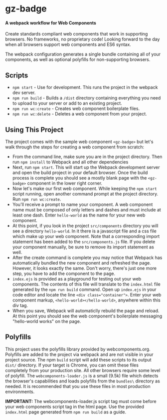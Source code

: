 # gz-badge
#### A webpack workflow for Web Components

Create standards compliant web components that work in supporting browsers. No frameworks, no proprietary code! Looking forward to the day when all browsers support web components and ES6 syntax. 

The webpack configuration generates a single bundle containing all of your components, as well as optional polyfills for non-supporting browsers.

## Scripts
- `npm start` - Use for development. This runs the project in the webpack dev server.
- `npm run build` - Builds a `/dist` directory containing everything you need to upload to your server or add to an existing project.
- `npm run wc:create` - Creates web component boilerplate files.
- `npm run wc:delete` - Deletes a web component from your project.

## Using This Project

The project comes with the sample web component `<gz-badge>` but let's walk through the steps for creating a web component from scratch:

- From the command line, make sure you are in the project directory. Then run `npm install` to Webpack and all other dependencies
- Next, run `npm start`. This will start up the Webpack development server and open the build project in your default browser. Once the build process is complete you should see a mostly blank page with the `<gz-badge>` component in the lower right corner.
- Now let's make our first web component. While keeping the `npm start` script running, open another command prompt at the project directory. Run `npm run wc:create`.
- You'll receive a prompt to name your component. A web component name must be composed of only letters and dashes and must include at least one dash. Enter `hello-world` as the name for your new web component.
- At this point, if you look in the project `src/components` directory you will see a directory `hello-world`. In it there is a javascript file and a css file which make up your web component. Note that a corresponding import statement has been added to the `src/components.js` file. If you delete your component manually, be sure to remove its import statement as well.
- After the create command is complete you may notice that Webpack has automatically bundled the new component and refreshed the page. However, it looks exactly the same. Don't worry, there's just one more step, you have to add the component to the page.
- `index.ejs` is provided as a playground for testing out your web components. The contents of this file will translate to the `index.html` file generated by the `npm run build` command. Open up `index.ejs` in your code editor and locate the line `<div class="container">`. Enter your web component markup, `<hello-world></hello-world>`, anywhere within this div tag. 
- When you save, Webpack will automaticlly rebuild the page and reload. At this point you should see the web component's boilerplate messaging "hello-world works" on the page.

## Polyfills

This project uses the polyfills library provided by webcomponents.org. Polyfills are added to the project via webpack and are not visible in your project source. The npm `build` script will add these scripts to its output `dist/` directory. If your target is Chrome, you can omit these files completely from your production site. All other browsers require some level of polyfill. The `webcomponents-loader.js` is a small (9.5k) file which detects the browser's capabilities and loads polyfills from the `bundles\` directory as needed. It is recommended that you use these files in most production environments.

**IMPORTANT:** The webcomponents-loader.js script tag must come before your web components script tag in the html page. Use the provided `index.html` page generated from `npm run build` as a guide.